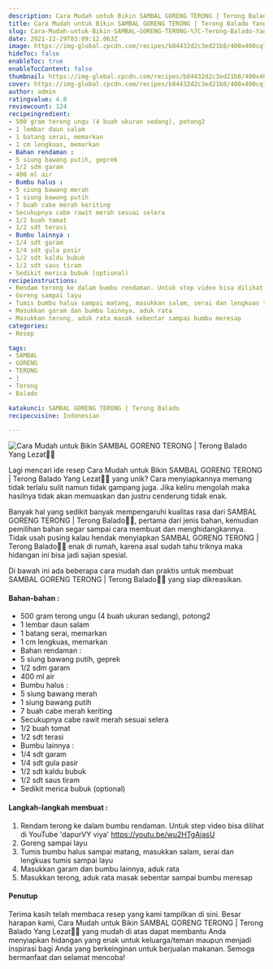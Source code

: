 ```yaml
---
description: Cara Mudah untuk Bikin SAMBAL GORENG TERONG | Terong Balado Yang Lezat"
title: Cara Mudah untuk Bikin SAMBAL GORENG TERONG | Terong Balado Yang Lezat
slug: Cara-Mudah-untuk-Bikin-SAMBAL-GORENG-TERONG-%7C-Terong-Balado-Yang-Lezat
date: 2021-12-29T03:09:12.063Z
image: https://img-global.cpcdn.com/recipes/b84432d2c3ed21b8/400x400cq70/photo.jpg
hideToc: false
enableToc: true
enableTocContent: false
thumbnail: https://img-global.cpcdn.com/recipes/b84432d2c3ed21b8/400x400cq70/photo.jpg
cover: https://img-global.cpcdn.com/recipes/b84432d2c3ed21b8/400x400cq70/photo.jpg
author: admin
ratingvalue: 4.8
reviewcount: 124
recipeingredient:
- 500 gram terong ungu (4 buah ukuran sedang), potong2
- 1 lembar daun salam
- 1 batang serai, memarkan
- 1 cm lengkuas, memarkan
- Bahan rendaman :
- 5 siung bawang putih, geprek
- 1/2 sdm garam
- 400 ml air
- Bumbu halus :
- 5 siung bawang merah
- 1 siung bawang putih
- 7 buah cabe merah keriting
- Secukupnya cabe rawit merah sesuai selera
- 1/2 buah tomat
- 1/2 sdt terasi
- Bumbu lainnya :
- 1/4 sdt garam
- 1/4 sdt gula pasir
- 1/2 sdt kaldu bubuk
- 1/2 sdt saus tiram
- Sedikit merica bubuk (optional)
recipeinstructions:
- Rendam terong ke dalam bumbu rendaman. Untuk step video bisa dilihat di YouTube 'dapurVY viya' https://youtu.be/wu2HTgAjasU
- Goreng sampai layu
- Tumis bumbu halus sampai matang, masukkan salam, serai dan lengkuas tumis sampai layu
- Masukkan garam dan bumbu lainnya, aduk rata
- Masukkan terong, aduk rata masak sebentar sampai bumbu meresap
categories:
- Resep

tags:
- SAMBAL
- GORENG
- TERONG
- |
- Terong
- Balado

katakunci: SAMBAL GORENG TERONG | Terong Balado
recipecuisine: Indonesian

---
```


![Cara Mudah untuk Bikin SAMBAL GORENG TERONG | Terong Balado Yang Lezat👩‍🍳](https://img-global.cpcdn.com/recipes/b84432d2c3ed21b8/400x400cq70/photo.jpg)

Lagi mencari ide resep Cara Mudah untuk Bikin SAMBAL GORENG TERONG | Terong Balado Yang Lezat👩‍🍳 yang unik? Cara menyiapkannya memang tidak terlalu sulit namun tidak gampang juga. Jika keliru mengolah maka hasilnya tidak akan memuaskan dan justru cenderung tidak enak.

Banyak hal yang sedikit banyak mempengaruhi kualitas rasa dari SAMBAL GORENG TERONG | Terong Balado👩‍🍳, pertama dari jenis bahan, kemudian pemilihan bahan segar sampai cara membuat dan menghidangkannya. Tidak usah pusing kalau hendak menyiapkan SAMBAL GORENG TERONG | Terong Balado👩‍🍳 enak di rumah, karena asal sudah tahu triknya maka hidangan ini bisa jadi sajian spesial.

Di bawah ini ada beberapa cara mudah dan praktis untuk membuat SAMBAL GORENG TERONG | Terong Balado👩‍🍳 yang siap dikreasikan.

<!--inarticleads1-->

#### Bahan-bahan :

- 500 gram terong ungu (4 buah ukuran sedang), potong2
- 1 lembar daun salam
- 1 batang serai, memarkan
- 1 cm lengkuas, memarkan
- Bahan rendaman :
- 5 siung bawang putih, geprek
- 1/2 sdm garam
- 400 ml air
- Bumbu halus :
- 5 siung bawang merah
- 1 siung bawang putih
- 7 buah cabe merah keriting
- Secukupnya cabe rawit merah sesuai selera
- 1/2 buah tomat
- 1/2 sdt terasi
- Bumbu lainnya :
- 1/4 sdt garam
- 1/4 sdt gula pasir
- 1/2 sdt kaldu bubuk
- 1/2 sdt saus tiram
- Sedikit merica bubuk (optional)

<!--inarticleads2-->

#### Langkah-langkah membuat :

1. Rendam terong ke dalam bumbu rendaman. Untuk step video bisa dilihat di YouTube 'dapurVY viya' https://youtu.be/wu2HTgAjasU
1. Goreng sampai layu
1. Tumis bumbu halus sampai matang, masukkan salam, serai dan lengkuas tumis sampai layu
1. Masukkan garam dan bumbu lainnya, aduk rata
1. Masukkan terong, aduk rata masak sebentar sampai bumbu meresap

#### Penutup

Terima kasih telah membaca resep yang kami tampilkan di sini. Besar harapan kami, Cara Mudah untuk Bikin SAMBAL GORENG TERONG | Terong Balado Yang Lezat👩‍🍳 yang mudah di atas dapat membantu Anda menyiapkan hidangan yang enak untuk keluarga/teman maupun menjadi inspirasi bagi Anda yang berkeinginan untuk berjualan makanan. Semoga bermanfaat dan selamat mencoba!